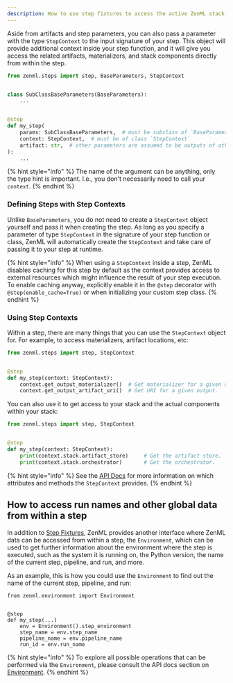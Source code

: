```yaml
---
description: How to use step fixtures to access the active ZenML stack from within a step
---
```


Aside from artifacts and step parameters, you can also pass a parameter with 
the type `StepContext` to the input signature of your step. This object will 
provide additional context inside your step function, and it will give you 
access the related artifacts, materializers, and stack components directly 
from within the step.

```python
from zenml.steps import step, BaseParameters, StepContext


class SubClassBaseParameters(BaseParameters):
    ...


@step
def my_step(
    params: SubClassBaseParameters,  # must be subclass of `BaseParameters`
    context: StepContext,  # must be of class `StepContext`
    artifact: str,  # other parameters are assumed to be outputs of other steps
):
    ...
```

{% hint style="info" %}
The name of the argument can be anything, only the type hint is important. 
I.e., you don't necessarily need to call your `context`.
{% endhint %}

### Defining Steps with Step Contexts

Unlike `BaseParameters`, you do not need to create a `StepContext` object
yourself and pass it when creating the step. As long as you specify a parameter
of type `StepContext` in the signature of your step function or class, ZenML 
will automatically create the `StepContext` and take care of passing it to your
step at runtime.

{% hint style="info" %}
When using a `StepContext` inside a step, ZenML disables caching for this step 
by default as the context provides access to external resources which might
influence the result of your step execution. To enable caching anyway, 
explicitly enable it in the `@step` decorator with `@step(enable_cache=True)`
or when initializing your custom step class.
{% endhint %}

### Using Step Contexts

Within a step, there are many things that you can use the `StepContext` object
for. For example, to access materializers, artifact locations, etc:

```python
from zenml.steps import step, StepContext


@step
def my_step(context: StepContext):
    context.get_output_materializer()  # Get materializer for a given output.
    context.get_output_artifact_uri()  # Get URI for a given output.
```

You can also use it to get access to your stack and the actual components 
within your stack:

```python
from zenml.steps import step, StepContext


@step
def my_step(context: StepContext):
    print(context.stack.artifact_store)     # Get the artifact store.
    print(context.stack.orchestrator)       # Get the orchestrator.
```

{% hint style="info" %}
See the [API Docs](https://apidocs.zenml.io/latest/core_code_docs/core-steps/) for
more information on which attributes and methods the `StepContext` provides.
{% endhint %}

## How to access run names and other global data from within a step

In addition to [Step Fixtures](#using-step-contexts), ZenML provides another
interface where ZenML data can be accessed from within a step, the
`Environment`, which can be used to get further information about the
environment where the step is executed, such as the system it is running on,
the Python version, the name of the current step, pipeline, and run, and more.

As an example, this is how you could use the `Environment` to find out the name 
of the current step, pipeline, and run:

```
from zenml.environment import Environment


@step
def my_step(...)
    env = Environment().step_environment
    step_name = env.step_name
    pipeline_name = env.pipeline_name
    run_id = env.run_name
```

{% hint style="info" %}
To explore all possible operations that can be performed via the
`Environment`, please consult the API docs section on
[Environment](https://apidocs.zenml.io/latest/core_code_docs/core-environment/#zenml.environment.Environment).
{% endhint %}
